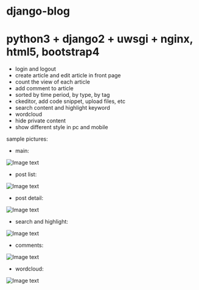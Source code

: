 # django-blog

# python3 + django2 + uwsgi + nginx, html5, bootstrap4

- login and logout
- create article and edit article in front page
- count the view of each article
- add comment to article
- sorted by time period, by type, by tag
- ckeditor, add code snippet, upload files, etc
- search content and highlight keyword
- wordcloud
- hide private content
- show different style in pc and mobile

sample pictures:

* main:

![Image text](https://www.byincd.com/diary/wp-content/uploads/2019/10/bobblog-v3-main-300x151.png)

* post list:

![Image text](https://www.byincd.com/diary/wp-content/uploads/2019/10/bobblog-v3-post_list-300x219.png)

* post detail:

![Image text](https://www.byincd.com/diary/wp-content/uploads/2019/10/bobblog-v3-post_detail-300x153.png)

* search and highlight:

![Image text](https://www.byincd.com/diary/wp-content/uploads/2019/10/bobblog-v3-search_highlight-300x227.png)

* comments:

![Image text](https://www.byincd.com/diary/wp-content/uploads/2019/10/bobblog-v3-comments-300x154.png)

* wordcloud:

![Image text](https://www.byincd.com/diary/wp-content/uploads/2019/10/bobblog-v3-wordcloud-300x157.png)
